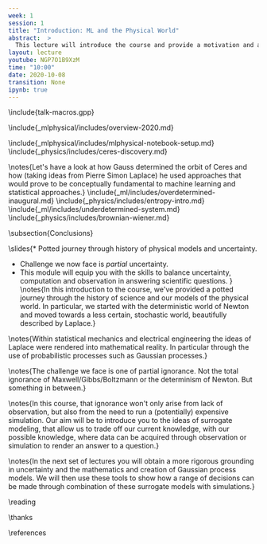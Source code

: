 ```yaml
---
week: 1
session: 1
title: "Introduction: ML and the Physical World"
abstract:  >
  This lecture will introduce the course and provide a motivation and a historical account of machine learning and mathematical modelling. It will further detail the special challenges associated with the application of machine learning to physical systems. We will also outline the objectives of the course and how it will be structured over the term.
layout: lecture
youtube: NGP7O1B9XzM
time: "10:00"
date: 2020-10-08
transition: None
ipynb: true
---
```



\include{talk-macros.gpp}

\include{_mlphysical/includes/overview-2020.md}

\include{_mlphysical/includes/mlphysical-notebook-setup.md}
\include{_physics/includes/ceres-discovery.md}

\notes{Let's have a look at how Gauss determined the orbit of Ceres and how (taking ideas from Pierre Simon Laplace) he used approaches that would prove to be conceptually fundamental to machine learning and statistical approaches.}
\include{_ml/includes/overdetermined-inaugural.md}
\include{_physics/includes/entropy-intro.md}
\include{_ml/includes/underdetermined-system.md}
\include{_physics/includes/brownian-wiener.md}

\subsection{Conclusions}

\slides{* Potted journey through history of physical models and uncertainty.
* Challenge we now face is *partial* uncertainty.
* This module will equip you with the skills to balance uncertainty, computation and observation in answering scientific questions.
}
\notes{In this introduction to the course, we've provided a potted journey through the history of science and our models of the physical world. In particular, we started with the deterministic world of Newton and moved towards a less certain, stochastic world, beautifully described by Laplace.}

\notes{Within statistical mechanics and electrical engineering the ideas of Laplace were rendered into mathematical reality. In particular through the use of probabilistic processes such as Gaussian processes.}

\notes{The challenge we face is one of partial ignorance. Not the total ignorance of Maxwell/Gibbs/Boltzmann or the determinism of Newton. But something in between.}

\notes{In this course, that ignorance won't only arise from lack of observation, but also from the need to run a (potentially) expensive simulation. Our aim will be to introduce you to the ideas of surrogate modeling, that allow us to trade off our current knowledge, with our possible knowledge, where data can be acquired through observation or simulation to render an answer to a question.}

\notes{In the next set of lectures you will obtain a more rigorous grounding in uncertainty and the mathematics and creation of Gaussian process models. We will then use these tools to show how a range of decisions can be made through combination of these surrogate models with simulations.}


\reading

\thanks

\references

